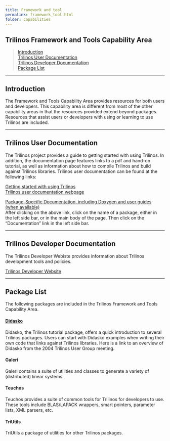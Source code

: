 ```yaml
---
title: Framework and tool
permalink: framework_tool.html
folder: capabilities
---
```


## Trilinos Framework and Tools Capability Area

> [Introduction](#Intro)  
> [Trilinos User Documentation](#UserDocs)  
> [Trilinos Developer Documentation](#DeveloperDocs)  
> [Package List](#PackageList)

<a name="Intro"></a>

* * *

## Introduction

The Framework and Tools Capability Area provides resources for both users and developers. This capability area is different from most of the other capability areas in that the resources provided extend beyond packages. Resources that assist users or developers with using or learning to use Trilinos are included.

<a name="UserDocs"></a>

* * *

## Trilinos User Documentation

The Trilinos project provides a guide to getting started with using Trilinos. In addition, the documentation page features links to a pdf and hand-on tutorial, as well as information about how to compile Trilinos and build against Trilinos libraries. Trilinos user documentation can be found at the following links:

[Getting started with using Trilinos](http://trilinos.org/about/getting-started/ "Getting Started")  
[Trilinos user documentation webpage](http://trilinos.org/about/documentation/ "Documentation")

[Package-Specific Documentation, including Doxygen and user guides (when available)](http://trilinos.org/packages/ "Packages")  
After clicking on the above link, click on the name of a package, either in the left side bar, or in the main body of the page. Then click on the “Documentation” link in the left side bar.

<a name="DeveloperDocs"></a>

* * *

## Trilinos Developer Documentation

The Trilinos Developer Webiste provides information about Trilinos development tools and policies.

[Trilinos Developer Website](https://software.sandia.gov/trilinos/developer/)

<a name="PackageList"></a>

* * *

## Package List

The following packages are included in the Trilinos Framework and Tools Capability Area.

#### [Didasko](http://trilinos.org/packages/didasko/)

Didasko, the Trilinos tutorial package, offers a quick introduction to several Trilinos packages. Users can start with Didasko examples when writing their own code that links against Trilinos libraries. Here is a link to an overview of Didasko from the 2004 Trilinos User Group meeting.

#### Galeri

Galeri contains a suite of utilities and classes to generate a variety of (distributed) linear systems.

#### Teuchos

Teuchos provides a suite of common tools for Trilinos for developers to use. These tools include BLAS/LAPACK wrappers, smart pointers, parameter lists, XML parsers, etc.

#### TriUtils

TriUtils a package of utilities for other Trilinos packages.